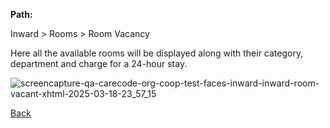 **Path:**

Inward > Rooms > Room Vacancy

Here all the available rooms will be displayed along with their category, department and charge for a 24-hour stay.

![screencapture-qa-carecode-org-coop-test-faces-inward-inward-room-vacant-xhtml-2025-03-18-23_57_15](https://github.com/user-attachments/assets/736a6594-877e-474c-bb20-685eb78b3a26)


[Back](https://github.com/hmislk/hmis/wiki/Inward)